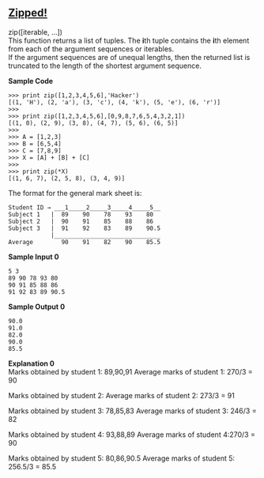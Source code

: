 ## **[Zipped!](https://www.hackerrank.com/challenges/zipped)** 
zip([iterable, ...])<br>This function returns a list of tuples. The **i**th tuple contains the **i**th element from each of the argument sequences or iterables.<br>If the argument sequences are of unequal lengths, then the returned list is truncated to the length of the shortest argument sequence.

**Sample Code**  
```
>>> print zip([1,2,3,4,5,6],'Hacker')
[(1, 'H'), (2, 'a'), (3, 'c'), (4, 'k'), (5, 'e'), (6, 'r')]
>>> 
>>> print zip([1,2,3,4,5,6],[0,9,8,7,6,5,4,3,2,1])
[(1, 0), (2, 9), (3, 8), (4, 7), (5, 6), (6, 5)]
>>> 
>>> A = [1,2,3]
>>> B = [6,5,4]
>>> C = [7,8,9]
>>> X = [A] + [B] + [C]
>>> 
>>> print zip(*X)
[(1, 6, 7), (2, 5, 8), (3, 4, 9)]
```
The format for the general mark sheet is:
```
Student ID → ___1_____2_____3_____4_____5__               
Subject 1   |  89    90    78    93    80
Subject 2   |  90    91    85    88    86  
Subject 3   |  91    92    83    89    90.5
            |______________________________
Average        90    91    82    90    85.5 
``` 

**Sample Input 0**  
```
5 3
89 90 78 93 80
90 91 85 88 86  
91 92 83 89 90.5
```

**Sample Output 0**  
```
90.0 
91.0 
82.0 
90.0 
85.5     
```


**Explanation 0**  
Marks obtained by student 1: 89,90,91
Average marks of student 1: 270/3 = 90

Marks obtained by student 2: 
Average marks of student 2: 273/3 = 91

Marks obtained by student 3: 78,85,83
Average marks of student 3: 246/3 = 82

Marks obtained by student 4: 93,88,89
Average marks of student 4:270/3 = 90

Marks obtained by student 5: 80,86,90.5
Average marks of student 5:
256.5/3 = 85.5